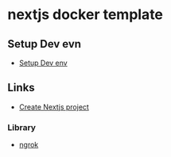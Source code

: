 # nextjs docker template

## Setup Dev evn

- [Setup Dev env](docs/dev.md)

## Links

- [Create Nextjs project](docs/init-project.md)

### Library

- [ngrok](https://ngrok.com/)
